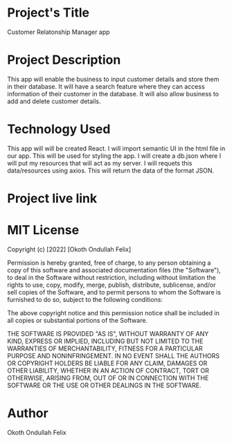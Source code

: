 # Project's Title

Customer Relatonship Manager app

# Project Description
This app will enable the business to input customer details and store them in their database. It will have a search feature where they can access information of their customer in the database. It will also allow business to add and delete customer details.

# Technology Used
This app will will be created React. I will import semantic UI in the html file in our app. This will be used for styling the app. I will create a db.json where I will put my resources that will act as my server. I will requets this data/resources using axios. This will return the data of the format JSON.

# Project live link


# MIT License
Copyright (c) [2022] [Okoth Ondullah Felix]

Permission is hereby granted, free of charge, to any person obtaining a copy of this software and associated documentation files (the "Software"), to deal in the Software without restriction, including without limitation the rights to use, copy, modify, merge, publish, distribute, sublicense, and/or sell copies of the Software, and to permit persons to whom the Software is furnished to do so, subject to the following conditions:

The above copyright notice and this permission notice shall be included in all copies or substantial portions of the Software.

THE SOFTWARE IS PROVIDED "AS IS", WITHOUT WARRANTY OF ANY KIND, EXPRESS OR IMPLIED, INCLUDING BUT NOT LIMITED TO THE WARRANTIES OF MERCHANTABILITY, FITNESS FOR A PARTICULAR PURPOSE AND NONINFRINGEMENT. IN NO EVENT SHALL THE AUTHORS OR COPYRIGHT HOLDERS BE LIABLE FOR ANY CLAIM, DAMAGES OR OTHER LIABILITY, WHETHER IN AN ACTION OF CONTRACT, TORT OR OTHERWISE, ARISING FROM, OUT OF OR IN CONNECTION WITH THE SOFTWARE OR THE USE OR OTHER DEALINGS IN THE SOFTWARE.

# Author
Okoth Ondullah Felix